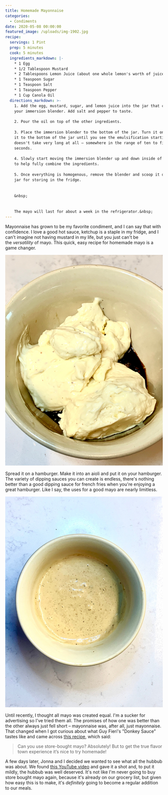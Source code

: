 ```yaml
---
title: Homemade Mayonnaise
categories:
  - Condiments
date: 2020-05-08 00:00:00
featured_image: /uploads/img-1902.jpg
recipe:
  servings: 1 Pint
  prep: 5 minutes
  cook: 5 minutes
  ingredients_markdown: |-
    * 1 Egg
    * 1/2 Tablespoon Mustard
    * 2 Tablespoons Lemon Juice (about one whole lemon's worth of juice)
    * 1 Teaspoon Sugar
    * 1 Teaspoon Salt
    * 1 Teaspoon Pepper
    * 1 Cup Canola Oil
  directions_markdown: >-
    1. Add the egg, mustard, sugar, and lemon juice into the jar that came with
    your immersion blender. Add salt and pepper to taste.

    2. Pour the oil on top of the other ingredients.

    3. Place the immersion blender to the bottom of the jar. Turn it on and keep
    it to the bottom of the jar until you see the emulsification starting. This
    doesn't take very long at all – somewhere in the range of ten to fifteen
    seconds.

    4. Slowly start moving the immersion blender up and down inside of the jar
    to help fully combine the ingredients.

    5. Once everything is homogenous, remove the blender and scoop it out into a
    jar for storing in the fridge.


    &nbsp;


    The mayo will last for about a week in the refrigerator.&nbsp;
---
```


Mayonnaise has grown to be my favorite condiment, and I can say that with confidence. I love a good hot sauce, ketchup is a staple in my fridge, and I can't imagine not having mustard in my life, but you just can't be the&nbsp;*versatility*&nbsp;of mayo. This quick, easy recipe for homemade mayo is a game changer.

![Homemade mayonnaise, in the process of being made into donkey sauce.](/uploads/img-1911.jpg "Homemade mayonnaise, in the process of being made into donkey sauce.")

Spread it on a hamburger. Make it into an aioli and put it on your hamburger. The variety of dipping sauces you can create is endless, there's nothing better than a good dipping sauce for french fries when you're enjoying a great hamburger. Like I say, the uses for a good mayo are nearly limitless.

![Our homemade garlic aioli, which we love on hamburgers.](/uploads/img-1912.jpg "Homemade garlic aioli -- it's hard to beat on a hamburger.")

Until recently, I thought all mayo was created equal. I'm a sucker for advertising so I've tried them all. The promises of how one was better than the other always just fell short – mayonnaise was, after all, just mayonnaise. That changed when I got curious about what Guy Fieri's "Donkey Sauce" tastes like and came across [this recipe](https://www.macheesmo.com/homemade-donkey-sauce/), which said:

> Can you use store-bought mayo? Absolutely\! But to get the true flavor town experience it’s nice to try homemade\!

A few days later, Jonna and I decided we wanted to see what all the hubbub was about. We found [this YouTube video](https://www.youtube.com/watch?v=cDWwulklcnI) and gave it a shot and, to put it mildly, the hubbub was well deserved. It's not like I'm never going to buy store bought mayo again, because it's already on our grocery list, but given how easy this is to make, it's&nbsp;*definitely*&nbsp;going to become a regular addition to our meals.

